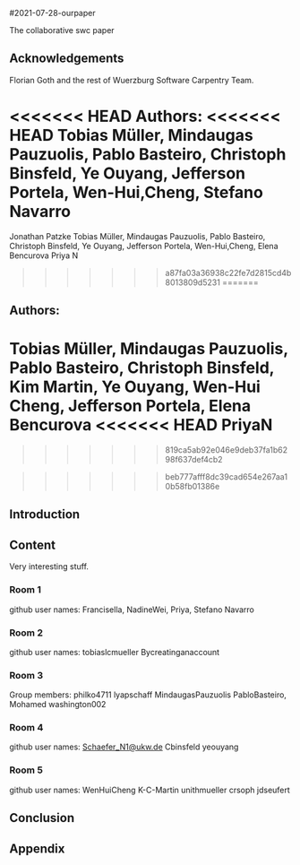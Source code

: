 #2021-07-28-ourpaper

The collaborative swc paper

## Acknowledgements

Florian Goth and the rest of Wuerzburg Software Carpentry Team.

<<<<<<< HEAD
Authors: 
<<<<<<< HEAD
Tobias Müller, Mindaugas Pauzuolis, Pablo Basteiro, Christoph Binsfeld, Ye Ouyang, Jefferson Portela,
Wen-Hui,Cheng, Stefano Navarro
=======
Jonathan Patzke Tobias Müller, Mindaugas Pauzuolis, Pablo Basteiro, Christoph Binsfeld, Ye Ouyang, Jefferson Portela,
Wen-Hui,Cheng, Elena Bencurova Priya N
>>>>>>> a87fa03a36938c22fe7d2815cd4b8013809d5231
=======
## Authors: 
Tobias Müller, Mindaugas Pauzuolis, Pablo Basteiro, Christoph Binsfeld, Kim Martin, Ye Ouyang, Wen-Hui Cheng, Jefferson Portela, Elena Bencurova
<<<<<<< HEAD
PriyaN
=======
>>>>>>> 819ca5ab92e046e9deb37fa1b6298f637def4cb2

>>>>>>> beb777afff8dc39cad654e267aa10b58fb01386e
## Introduction

## Content
Very interesting stuff.

### Room 1
github user names: Francisella, NadineWei, Priya, Stefano Navarro

### Room 2
github user names:
tobiaslcmueller
Bycreatinganaccount

### Room 3

Group members: philko4711 lyapschaff MindaugasPauzuolis PabloBasteiro, Mohamed
washington002

### Room 4
github user names:
Schaefer_N1@ukw.de
Cbinsfeld
yeouyang

### Room 5
github user names: WenHuiCheng K-C-Martin unithmueller crsoph jdseufert

## Conclusion

## Appendix
